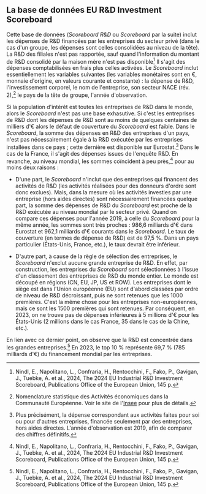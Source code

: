 ## La base de données EU R\&D Investment Scoreboard

Cette base de données (*Scoreboard R&D* ou *Scoreboard* par la suite) inclut les dépenses de R&D financées par les entreprises du secteur privé (dans le cas d'un groupe, les dépenses sont celles consolidées au niveau de la tête). La R&D des filiales n'est pas rapportée, sauf quand l'information du montant de R&D consolidé par la maison mère n'est pas disponible[^1] Il s'agit des dépenses comptabilisées en frais plus celles activées. Le *Scoreboard* inclut essentiellement les variables suivantes (les variables monétaires sont en &euro;, monnaie d'origine, en valeurs courante et constante) : la dépense de R&D, l'investissement corporel, le nom de l'entreprise, son secteur NACE (rév. 2),[^2] le pays de la tête de groupe, l'année d'observation.

Si la population d'intérêt est toutes les entreprises de R&D dans le monde, alors le *Scoreboard* n'est pas une base exhasutive. Si c'est les entreprises de R&D dont les dépenses de R&D sont au moins de quelques centaines de milliers d'&euro; alors le défaut de couverture du *Scoreboard* est faible. Dans le *Scoreboard*, la somme des dépenses en R&D des entreprises d'un pays, n'est pas nécessairement égale à la R&D exécutée par les entreprises installées dans ce pays ; cette dernière est disponible sur Eurostat.[^3] Dans le cas de la France, il s'agit des dépenses issues de l'enquête R&D. En revanche, au niveau mondial, les sommes coïncident à peu près,[^1] pour au moins deux raisons : 

- D'une part, le *Scoreboard* n'inclut que des entreprises qui financent des activités de R&D (les activités réalisées pour des donneurs d'ordre sont donc exclues). Mais, dans la mesure où les activités investies par une entreprise (hors aides directes) sont nécessairement financées quelque part, la somme des dépenses de R&D du *Scoreboard* est proche de la R&D exécutée au niveau mondial par le secteur privé. Quand on compare ces dépenses pour l'année 2019, à celle du *Scoreboard* pour la même année, les sommes sont très proches : 986,6 milliards d'&euro; dans Eurostat et 962,1 milliards d'&euro; courants dans le *Scoreboard*. Le taux de couverture (en termes de dépense de R&D) est de 97,5 %. Dans un pays particulier (&Eacute;tats-Unis, France, etc.), le taux devrait être inférieur. 

- D'autre part, à cause de la règle de sélection des entreprises, le *Scoreboard* n'exclut aucune grande entreprise de R&D. En effet, par construction, les entreprises du *Scoreboard* sont sélectionnées à l'issue d'un classement des entreprises de R&D du monde entier. Le monde est découpé en régions (CN, EU, JP, US et ROW). Les entreprises dont le siège est dans l'Union européenne (EU) sont d'abord classées par ordre de niveau de R&D décroissant, puis ne sont retenues que les 1000 premières. C'est la même chose pour les entreprises non-européennes, mais ce sont les 1500 premières qui sont retenues. Par conséquent, en 2023, on ne trouve pas de dépenses inférieures à 5 millions d'&euro; pour les &Eacute;tats-Unis (2 millions dans le cas France, 35 dans le cas de la Chine, etc.).

En lien avec ce dernier point, on observe que la R&D est concentrée dans les grandes entreprises.[^1] En 2023, le top 10 % représente 69,7 % (785 milliards d'&euro;) du financement mondial par les entreprises.

[^1]: Nindl, E., Napolitano, L., Confraria, H., Rentocchini, F., Fako, P., Gavigan, J., Tuebke, A. et al., 2024, The 2024 EU Industrial R&D Investment Scoreboard, Publications Office of the European Union, 145 p.

[^2]: Nomenclature statistique des Activités économiques dans la Communauté Européenne. Voir le site de l'[Insee](https://www.insee.fr/fr/metadonnees/definition/c2073) pour plus de détails.

[^3]: Plus précisément, la dépense correspondant aux activités faites pour soi ou pour d'autres entreprises, financée seulement par des entreprises, hors aides directes. L'année d'observation est 2019, afin de comparer des chiffres définitifs.